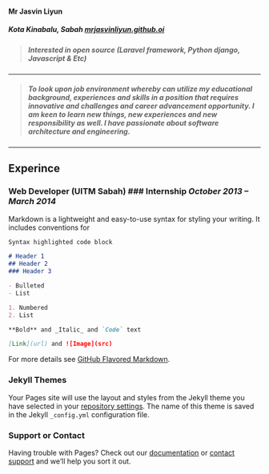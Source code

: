 #### Mr Jasvin Liyun
##### Kota Kinabalu, Sabah  [mrjasvinliyun.github.oi](mrjasvinliyun.github.io)
> ##### Interested in open source (Laravel framework, Python django, Javascript & Etc)
---
> ##### *To look upon job environment whereby can utilize my educational background, experiences and skills in a position that requires innovative and challenges and career advancement opportunity. I am keen to learn new things, new experiences and new responsibility as well. I have passionate about software architecture and engineering*.
>
---

## Experince
### Web Developer (UITM Sabah) ### Internship *October 2013 – March 2014*
Markdown is a lightweight and easy-to-use syntax for styling your writing. It includes conventions for

```markdown
Syntax highlighted code block

# Header 1
## Header 2
### Header 3

- Bulleted
- List

1. Numbered
2. List

**Bold** and _Italic_ and `Code` text

[Link](url) and ![Image](src)
```

For more details see [GitHub Flavored Markdown](https://guides.github.com/features/mastering-markdown/).

### Jekyll Themes

Your Pages site will use the layout and styles from the Jekyll theme you have selected in your [repository settings](https://github.com/mrjasvinliyun/mrjasvinliyun.github.io/settings). The name of this theme is saved in the Jekyll `_config.yml` configuration file.

### Support or Contact

Having trouble with Pages? Check out our [documentation](https://help.github.com/categories/github-pages-basics/) or [contact support](https://github.com/contact) and we’ll help you sort it out.
